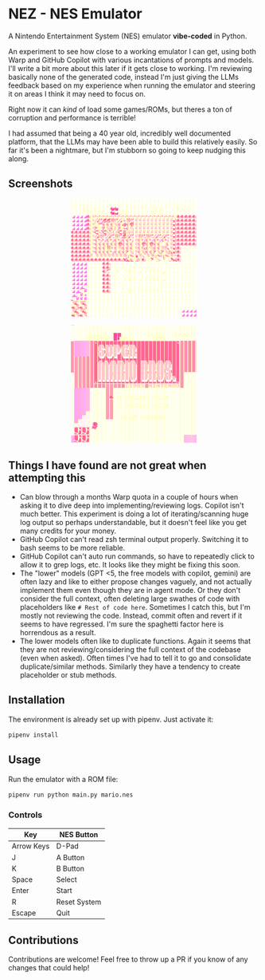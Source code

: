 # NEZ - NES Emulator

A Nintendo Entertainment System (NES) emulator **vibe-coded** in Python.  

An experiment to see how close to a working emulator I can get, using both Warp and GitHub Copilot with various incantations of prompts and models. I'll write a bit more about this later if it gets close to working. I'm reviewing basically none of the generated code, instead I'm just giving the LLMs feedback based on my experience when running the emulator and steering it on areas I think it may need to focus on.  

Right now it can _kind_ of load some games/ROMs, but theres a ton of corruption and performance is terrible!

I had assumed that being a 40 year old, incredibly well documented platform, that the LLMs may have been able to build this relatively easily. So far it's been a nightmare, but I'm stubborn so going to keep nudging this along.

## Screenshots

<p align="center">
    <img src="screenshots/c0.png" alt="Screenshot of NEZ running" width="50%">
</p>
<p align="center">
    <img src="screenshots/c1.png" alt="Screenshot of NEZ running" width="50%">
</p>

## Things I have found are not great when attempting this

- Can blow through a months Warp quota in a couple of hours when asking it to dive deep into implementing/reviewing logs. Copilot isn't much better. This experiment is doing a lot of iterating/scanning huge log output so perhaps understandable, but it doesn't feel like you get many credits for your money.
- GitHub Copilot can't read zsh terminal output properly. Switching it to bash seems to be more reliable.
- GitHub Copilot can't auto run commands, so have to repeatedly click to allow it to grep logs, etc. It looks like they might be fixing this soon.
- The "lower" models (GPT <5, the free models with copilot, gemini) are often lazy and like to either propose changes vaguely, and not actually implement them even though they are in agent mode. Or they don't consider the full context, often deleting large swathes of code with placeholders like `# Rest of code here`. Sometimes I catch this, but I'm mostly not reviewing the code. Instead, commit often and revert if it seems to have regressed. I'm sure the spaghetti factor here is horrendous as a result.
- The lower models often like to duplicate functions. Again it seems that they are not reviewing/considering the full context of the codebase (even when asked). Often times I've had to tell it to go and consolidate duplicate/similar methods. Similarly they have a tendency to create placeholder or stub methods.

## Installation

The environment is already set up with pipenv. Just activate it:

```bash
pipenv install
```

## Usage

Run the emulator with a ROM file:

```bash
pipenv run python main.py mario.nes
```

### Controls

| Key | NES Button |
|-----|------------|
| Arrow Keys | D-Pad |
| J | A Button |
| K | B Button |
| Space | Select |
| Enter | Start |
| R | Reset System |
| Escape | Quit |

## Contributions

Contributions are welcome! Feel free to throw up a PR if you know of any changes that could help!
